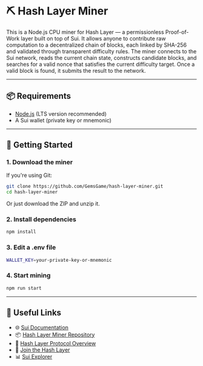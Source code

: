 # ⛏ Hash Layer Miner

This is a Node.js CPU miner for Hash Layer — a permissionless Proof-of-Work layer built on top of Sui. It allows anyone to contribute raw computation to a decentralized chain of blocks, each linked by SHA-256 and validated through transparent difficulty rules. The miner connects to the Sui network, reads the current chain state, constructs candidate blocks, and searches for a valid nonce that satisfies the current difficulty target. Once a valid block is found, it submits the result to the network.

---

## 📦 Requirements

- [Node.js](https://nodejs.org/) (LTS version recommended)
- A Sui wallet (private key or mnemonic)
---

## 🚀 Getting Started

### 1. Download the miner

If you're using Git:

```bash
git clone https://github.com/GemsGame/hash-layer-miner.git
cd hash-layer-miner
```
Or just download the ZIP and unzip it.

### 2. Install dependencies
```bash
npm install
```
### 3. Edit a .env file
```bash
WALLET_KEY=your-private-key-or-mnemonic
```

### 4. Start mining
```bash
npm run start
```

---

## 🔗 Useful Links

- 🌐 [Sui Documentation](https://docs.sui.io/)
- 📦 [Hash Layer Miner Repository](https://github.com/GemsGame/hash-layer-miner)
- 🧠 [Hash Layer Protocol Overview](https://github.com/GemsGame/hash-layer)
- 💬 [Join the Hash Layer](https://t.me/hash_layer)
- 📊 [Sui Explorer](https://explorer.sui.io/)

